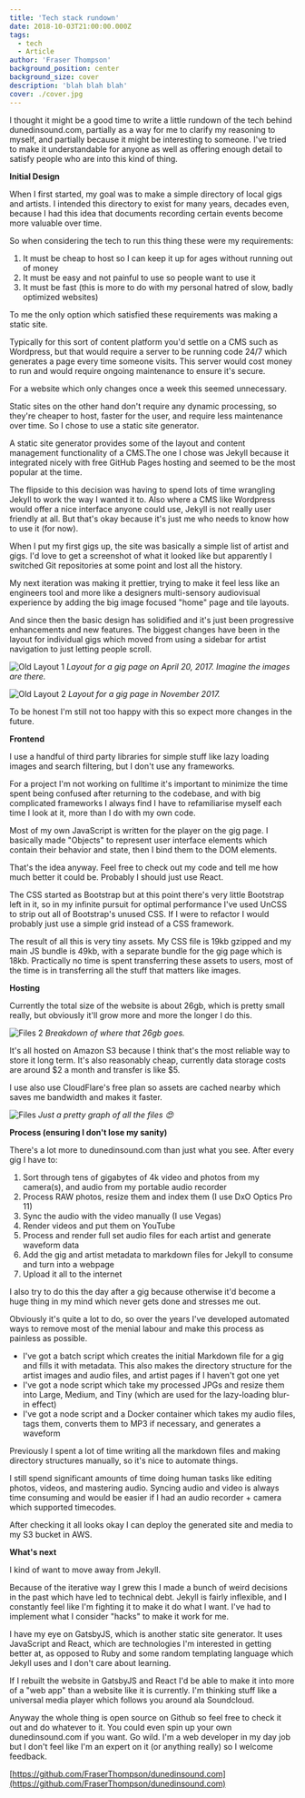 ```yaml
---
title: 'Tech stack rundown'
date: 2018-10-03T21:00:00.000Z
tags:
  - tech
  - Article
author: 'Fraser Thompson'
background_position: center
background_size: cover
description: 'blah blah blah'
cover: ./cover.jpg
---
```


I thought it might be a good time to write a little rundown of the tech behind dunedinsound.com, partially as a way for me to clarify my reasoning to myself, and partially because it might be interesting to someone. I've tried to make it understandable for anyone as well as offering enough detail to satisfy people who are into this kind of thing.

**Initial Design**

When I first started, my goal was to make a simple directory of local gigs and artists. I intended this directory to exist for many years, decades even, because I had this idea that documents recording certain events become more valuable over time.

So when considering the tech to run this thing these were my requirements:

1. It must be cheap to host so I can keep it up for ages without running out of money
2. It must be easy and not painful to use so people want to use it
3. It must be fast (this is more to do with my personal hatred of slow, badly optimized websites)

To me the only option which satisfied these requirements was making a static site.

Typically for this sort of content platform you'd settle on a CMS such as Wordpress, but that would require a server to be running code 24/7 which generates a page every time someone visits. This server would cost money to run and would require ongoing maintenance to ensure it's secure.

For a website which only changes once a week this seemed unnecessary.

Static sites on the other hand don't require any dynamic processing, so they're cheaper to host, faster for the user, and require less maintenance over time. So I chose to use a static site generator.

A static site generator provides some of the layout and content management functionality of a CMS.The one I chose was Jekyll because it integrated nicely with free GitHub Pages hosting and seemed to be the most popular at the time.

The flipside to this decision was having to spend lots of time wrangling Jekyll to work the way I wanted it to. Also where a CMS like Wordpress would offer a nice interface anyone could use, Jekyll is not really user friendly at all. But that's okay because it's just me who needs to know how to use it (for now).

When I put my first gigs up, the site was basically a simple list of artist and gigs. I'd love to get a screenshot of what it looked like but apparently I switched Git repositories at some point and lost all the history.

My next iteration was making it prettier, trying to make it feel less like an engineers tool and more like a designers multi-sensory audiovisual experience by adding the big image focused "home" page and tile layouts.

And since then the basic design has solidified and it's just been progressive enhancements and new features. The biggest changes have been in the layout for individual gigs which moved from using a sidebar for artist navigation to just letting people scroll.

![Old Layout 1](./oldlayout1.jpg)
_Layout for a gig page on April 20, 2017. Imagine the images are there._

![Old Layout 2](./oldlayout2.jpg)
_Layout for a gig page in November 2017._

To be honest I'm still not too happy with this so expect more changes in the future.

**Frontend**

I use a handful of third party libraries for simple stuff like lazy loading images and search filtering, but I don't use any frameworks.

For a project I'm not working on fulltime it's important to minimize the time spent being confused after returning to the codebase, and with big complicated frameworks I always find I have to refamiliarise myself each time I look at it, more than I do with my own code.

Most of my own JavaScript is written for the player on the gig page. I basically made "Objects" to represent user interface elements which contain their behavior and state, then I bind them to the DOM elements.

That's the idea anyway. Feel free to check out my code and tell me how much better it could be. Probably I should just use React.

The CSS started as Bootstrap but at this point there's very little Bootstrap left in it, so in my infinite pursuit for optimal performance I've used UnCSS to strip out all of Bootstrap's unused CSS. If I were to refactor I would probably just use a simple grid instead of a CSS framework.

The result of all this is very tiny assets. My CSS file is 19kb gzipped and my main JS bundle is 49kb, with a separate bundle for the gig page which is 18kb. Practically no time is spent transferring these assets to users, most of the time is in transferring all the stuff that matters like images.

**Hosting**

Currently the total size of the website is about 26gb, which is pretty small really, but obviously it'll grow more and more the longer I do this.

![Files 2](./files2.jpg)
_Breakdown of where that 26gb goes._

It's all hosted on Amazon S3 because I think that's the most reliable way to store it long term. It's also reasonably cheap, currently data storage costs are around $2 a month and transfer is like $5.

I use also use CloudFlare's free plan so assets are cached nearby which saves me bandwidth and makes it faster.

![Files](./files.jpg)
_Just a pretty graph of all the files 😍_

**Process (ensuring I don't lose my sanity)**

There's a lot more to dunedinsound.com than just what you see. After every gig I have to:

1. Sort through tens of gigabytes of 4k video and photos from my camera(s), and audio from my portable audio recorder
2. Process RAW photos, resize them and index them (I use DxO Optics Pro 11)
3. Sync the audio with the video manually (I use Vegas)
4. Render videos and put them on YouTube
5. Process and render full set audio files for each artist and generate waveform data
6. Add the gig and artist metadata to markdown files for Jekyll to consume and turn into a webpage
7. Upload it all to the internet

I also try to do this the day after a gig because otherwise it'd become a huge thing in my mind which never gets done and stresses me out.

Obviously it's quite a lot to do, so over the years I've developed automated ways to remove most of the menial labour and make this process as painless as possible.

- I've got a batch script which creates the initial Markdown file for a gig and fills it with metadata. This also makes the directory structure for the artist images and audio files, and artist pages if I haven't got one yet
- I've got a node script which take my processed JPGs and resize them into Large, Medium, and Tiny (which are used for the lazy-loading blur-in effect)
- I've got a node script and a Docker container which takes my audio files, tags them, converts them to MP3 if necessary, and generates a waveform

Previously I spent a lot of time writing all the markdown files and making directory structures manually, so it's nice to automate things.

I still spend significant amounts of time doing human tasks like editing photos, videos, and mastering audio. Syncing audio and video is always time consuming and would be easier if I had an audio recorder + camera which supported timecodes.

After checking it all looks okay I can deploy the generated site and media to my S3 bucket in AWS.

**What's next**

I kind of want to move away from Jekyll.

Because of the iterative way I grew this I made a bunch of weird decisions in the past which have led to technical debt. Jekyll is fairly inflexible, and I constantly feel like I'm fighting it to make it do what I want. I've had to implement what I consider "hacks" to make it work for me.

I have my eye on GatsbyJS, which is another static site generator. It uses JavaScript and React, which are technologies I'm interested in getting better at, as opposed to Ruby and some random templating language which Jekyll uses and I don't care about learning.

If I rebuilt the website in GatsbyJS and React I'd be able to make it into more of a "web app" than a website like it is currently. I'm thinking stuff like a universal media player which follows you around ala Soundcloud.

Anyway the whole thing is open source on Github so feel free to check it out and do whatever to it. You could even spin up your own dunedinsound.com if you want. Go wild. I'm a web developer in my day job but I don't feel like I'm an expert on it (or anything really) so I welcome feedback.

[https://github.com/FraserThompson/dunedinsound.com](https://github.com/FraserThompson/dunedinsound.com)
